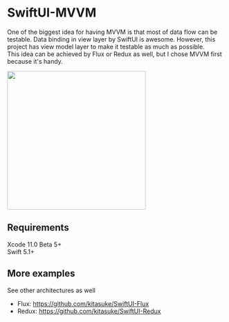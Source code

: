 # SwiftUI-MVVM

One of the biggest idea for having MVVM is that most of data flow can be testable. Data binding in view layer by SwiftUI is awesome. However, this project has view model layer to make it testable as much as possible.  
This idea can be achieved by Flux or Redux as well, but I chose MVVM first because it's handy.

<img src="https://raw.githubusercontent.com/wiki/kitasuke/SwiftUI-MVVM/images/screenshot.png" width=320>


## Requirements

Xcode 11.0 Beta 5+  
Swift 5.1+

## More examples

See other architectures as well

- Flux: https://github.com/kitasuke/SwiftUI-Flux
- Redux: https://github.com/kitasuke/SwiftUI-Redux
